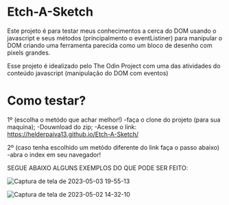 # Etch-A-Sketch
Este projeto é para testar meus conhecimentos a cerca do DOM usando o javascript e seus métodos (principalmento o eventListiner) para manipular o 
DOM criando uma ferramenta parecida como um bloco de desenho com pixels grandes.

Esse projeto é idealizado pelo The Odin Project com uma das atividades do conteúdo javascript (manipulação do DOM com eventos)

# Como testar?
1º (escolha o metódo que achar melhor!)
  -faça o clone do projeto (para sua maquina); 
  -Douwnload do zip;
  -Acesse o link: https://helderpaiva13.github.io/Etch-A-Sketch/


2º (caso tenha escolhido um metódo diferente do link faça o passo abaixo)
  -abra o index em seu navegador!
  
SEGUE ABAIXO ALGUNS EXEMPLOS DO QUE PODE SER FEITO:

![Captura de tela de 2023-05-03 19-55-13](https://user-images.githubusercontent.com/102635113/236068481-64f9472e-17f6-4db6-b92e-90d5ba44319b.png)

![Captura de tela de 2023-05-02 14-32-10](https://user-images.githubusercontent.com/102635113/236068597-ce6b1816-a935-4f81-96d0-3b3a0ae66420.png)
